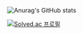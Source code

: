 ![Anurag's GitHub stats](https://github-readme-stats.vercel.app/api?username=SimSeongHyeon&show_icons=true&theme=blue_navy)

[![Solved.ac
프로필](http://mazassumnida.wtf/api/v2/generate_badge?boj=mrshsim)](https://solved.ac/mrshsim)


